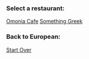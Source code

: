 ### Select a restaurant:
[Omonia Cafe](#)
[Something Greek](#)

### Back to European:
[Start Over](European.md)